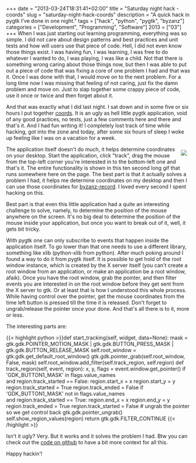 +++
date = "2013-03-24T18:31:41+02:00"
title = "Saturday night hack - coords"
slug = "saturday-night-hack-coords"
description = "A quick hack in pygtk I've done in one night."
tags = ["hack", "python", "pygtk", "byzanz"]
categories = ["Development", "Programming", "Software"]
2013 = ["03"]
+++
When I was just starting out learning programming, everything was so simple. I did not care about design patterns and best practices and unit tests and how will users use that piece of code. Hell, I did not even know those things exist. I was having fun, I was learning, I was free to do whatever I wanted to do, I was playing, I was like a child. Not that there is something wrong caring about those things now, but then I was able to put out a piece of code that was fixing a core of one problem I had and that was it. Once I was done with that, I would move on to the next problem. For a long time now I was missing that feeling of not caring, just fix the damn problem and move on. Just to slap together some crappy piece of code, use it once or twice and then forget about it.

And that was exactly what I did last night. I sat down and in some five or six hours I put together <a href="https://github.com/robertbasic/coords">coords</a>. It is an ugly as hell little pygtk application, void of any good practices, no tests, just a few comments here and there and that's it. And I had fun writing it! I completely lost track of time while hacking, got into the zone and today, after some six hours of sleep I woke up feeling like I was on a vacation for a week.

<img unselectable="on" style="float:right;padding:10px;" src="http://robertbasic.com/static/img/posts/coords.gif">

The application itself doesn't do much, it helps determine coordinates on your desktop. Start the application, click "track", drag the mouse from the top-left corner you're interested in to the bottom-left one and that's it. The entire functionality is shown in this ten second long gif that runs somewhere here on the page. The best part is that it actually solves a problem I had, it helps me determine coordinates on my desktop and then I can use those coordinates for <a href="https://git.gnome.org/browse/byzanz/">byzanz-record</a>. I loved every second I spent hacking on this.

Best part is that even this little application had a quite an interesting challenge to solve, namely, to determine the position of the mouse anywhere on the screen. It's no big deal to determine the position of the mouse inside your application, but once you want to break out of it, well, it gets bit tricky.

With pygtk one can only subscribe to events that happen inside the application itself. To go lower than that one needs to use a different library, something like xlib (python-xlib from python). After much poking around I found a way to do it from pygtk itself. It is possible to get hold of the root window instance, which is created by the X server itself (you can't create a root window from an application, or make an application be a root window, afaik). Once you have the root window, grab the pointer, and then filter events you are interested in on the root window before they get sent from the X server to gtk. Or at least that is how I understood this whole process. While having control over the pointer, get the mouse coordinates from the time left button is pressed till the time it is released. Don't forget to ungrab/release the pointer once your done. And that's all there is to it, more or less.

The interesting parts are:

{{< highlight python >}}def start_tracking(self, widget, data=None):
    mask = gtk.gdk.POINTER_MOTION_MASK | gtk.gdk.BUTTON_PRESS_MASK | gtk.gdk.BUTTON_RELEASE_MASK
    self.root_window = gtk.gdk.get_default_root_window()
    gtk.gdk.pointer_grab(self.root_window, False, mask)
    self.root_window.add_filter(self.track_region, self.region)
def track_region(self, event, region):
    x, y, flags = event.window.get_pointer()
    if 'GDK_BUTTON1_MASK' in flags.value_names \
            and region.track_started == False:
        region.start_x = x
        region.start_y = y
        region.track_started = True
        region.track_ended = False
    if 'GDK_BUTTON1_MASK' not in flags.value_names \
            and region.track_started == True:
        region.end_x = x
        region.end_y = y
        region.track_ended = True
        region.track_started = False
        # ungrab the pointer so we get control back
        gtk.gdk.pointer_ungrab()
        self.show_region_values(region)
    return gtk.gdk.FILTER_CONTINUE
{{< /highlight >}}

Isn't it ugly? Very. But it works and it solves the problem I had. Btw you can check out the <a href="https://github.com/robertbasic/coords/blob/master/coords.py">code on github</a> to have a bit more context for all this.

Happy hackin'!
